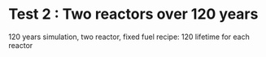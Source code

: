 Test 2 : Two reactors over 120 years
=============================================

120 years simulation, two reactor, fixed fuel recipe: 120 lifetime for each reactor
